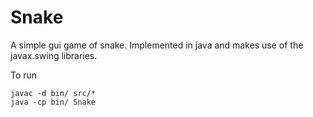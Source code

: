 # Snake

A simple gui game of snake. Implemented in java and makes use of the javax.swing libraries.

To run
```
javac -d bin/ src/*
java -cp bin/ Snake
```

